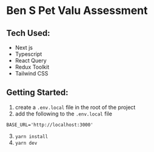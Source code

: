 # Ben S Pet Valu Assessment

## Tech Used:

- Next js
- Typescript
- React Query
- Redux Toolkit
- Tailwind CSS

## Getting Started:

1. create a `.env.local` file in the root of the project
2. add the following to the `.env.local` file

```
BASE_URL='http://localhost:3000'
```

3. `yarn install`
4. `yarn dev`

